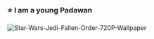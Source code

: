 ### ⭐️ I am a young Padawan 

![Star-Wars-Jedi-Fallen-Order-720P-Wallpaper](https://user-images.githubusercontent.com/97983718/154839248-f41747f3-f0f6-445b-ba8f-0e6c8c5c1cbe.jpeg)

